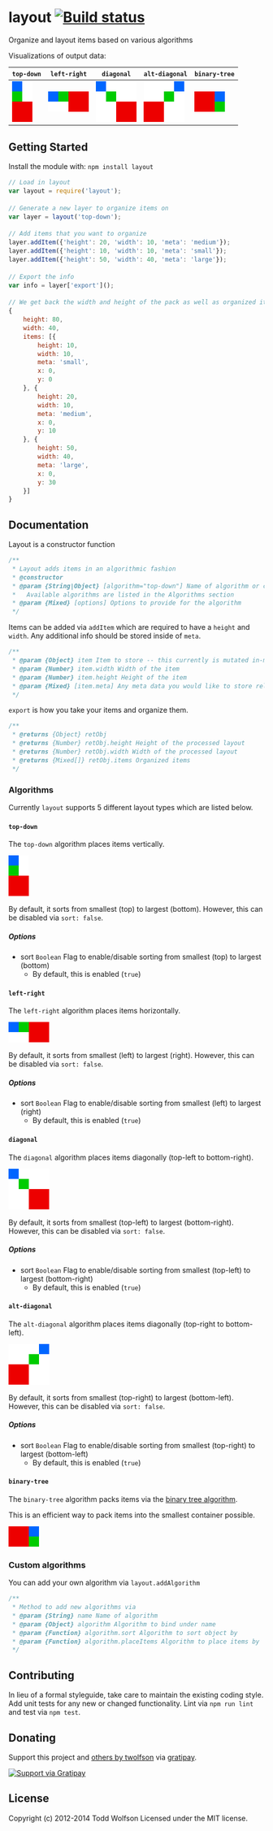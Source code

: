# layout [![Build status](https://travis-ci.org/twolfson/layout.png?branch=master)](https://travis-ci.org/twolfson/layout)

Organize and layout items based on various algorithms

Visualizations of output data:

|         `top-down`        |          `left-right`         |         `diagonal`        |           `alt-diagonal`          |          `binary-tree`          |
|---------------------------|-------------------------------|---------------------------|-----------------------------------|---------------------------------|
| ![top-down][top-down-img] | ![left-right][left-right-img] | ![diagonal][diagonal-img] | ![alt-diagonal][alt-diagonal-img] | ![binary-tree][binary-tree-img] |

[top-down-img]: docs/top-down.png
[left-right-img]: docs/left-right.png
[diagonal-img]: docs/diagonal.png
[alt-diagonal-img]: docs/alt-diagonal.png
[binary-tree-img]: docs/binary-tree.png

## Getting Started
Install the module with: `npm install layout`

```js
// Load in layout
var layout = require('layout');

// Generate a new layer to organize items on
var layer = layout('top-down');

// Add items that you want to organize
layer.addItem({'height': 20, 'width': 10, 'meta': 'medium'});
layer.addItem({'height': 10, 'width': 10, 'meta': 'small'});
layer.addItem({'height': 50, 'width': 40, 'meta': 'large'});

// Export the info
var info = layer['export']();

// We get back the width and height of the pack as well as organized items
{
    height: 80,
    width: 40,
    items: [{
        height: 10,
        width: 10,
        meta: 'small',
        x: 0,
        y: 0
    }, {
        height: 20,
        width: 10,
        meta: 'medium',
        x: 0,
        y: 10
    }, {
        height: 50,
        width: 40,
        meta: 'large',
        x: 0,
        y: 30
    }]
}
```

## Documentation
Layout is a constructor function

```js
/**
 * Layout adds items in an algorithmic fashion
 * @constructor
 * @param {String|Object} [algorithm="top-down"] Name of algorithm or custom algorithm to use
 *   Available algorithms are listed in the Algorithms section
 * @param {Mixed} [options] Options to provide for the algorithm
 */
```

Items can be added via `addItem` which are required to have a `height` and `width`. Any additional info should be stored inside of `meta`.

```js
/**
 * @param {Object} item Item to store -- this currently is mutated in-memory
 * @param {Number} item.width Width of the item
 * @param {Number} item.height Height of the item
 * @param {Mixed} [item.meta] Any meta data you would like to store related to the item
 */
```

`export` is how you take your items and organize them.

```js
/**
 * @returns {Object} retObj
 * @returns {Number} retObj.height Height of the processed layout
 * @returns {Number} retObj.width Width of the processed layout
 * @returns {Mixed[]} retObj.items Organized items
 */
```

### Algorithms
Currently `layout` supports 5 different layout types which are listed below.

#### `top-down`
The `top-down` algorithm places items vertically.

![top-down image][top-down-img]

By default, it sorts from smallest (top) to largest (bottom). However, this can be disabled via `sort: false`.

##### Options
- sort `Boolean` Flag to enable/disable sorting from smallest (top) to largest (bottom)
    - By default, this is enabled (`true`)

#### `left-right`
The `left-right` algorithm places items horizontally.

![left-right image][left-right-img]

By default, it sorts from smallest (left) to largest (right). However, this can be disabled via `sort: false`.

##### Options
- sort `Boolean` Flag to enable/disable sorting from smallest (left) to largest (right)
    - By default, this is enabled (`true`)

#### `diagonal`
The `diagonal` algorithm places items diagonally (top-left to bottom-right).

![diagonal image][diagonal-img]

By default, it sorts from smallest (top-left) to largest (bottom-right). However, this can be disabled via `sort: false`.

##### Options
- sort `Boolean` Flag to enable/disable sorting from smallest (top-left) to largest (bottom-right)
    - By default, this is enabled (`true`)

#### `alt-diagonal`
The `alt-diagonal` algorithm places items diagonally (top-right to bottom-left).

![alt-diagonal image][alt-diagonal-img]

By default, it sorts from smallest (top-right) to largest (bottom-left). However, this can be disabled via `sort: false`.

##### Options
- sort `Boolean` Flag to enable/disable sorting from smallest (top-right) to largest (bottom-left)
    - By default, this is enabled (`true`)

#### `binary-tree`
The `binary-tree` algorithm packs items via the [binary tree algorithm][].

This is an efficient way to pack items into the smallest container possible.

[binary tree algorithm]: http://codeincomplete.com/posts/2011/5/7/bin_packing/

![binary-tree image][binary-tree-img]

### Custom algorithms
You can add your own algorithm via `layout.addAlgorithm`
```js
/**
 * Method to add new algorithms via
 * @param {String} name Name of algorithm
 * @param {Object} algorithm Algorithm to bind under name
 * @param {Function} algorithm.sort Algorithm to sort object by
 * @param {Function} algorithm.placeItems Algorithm to place items by
 */
```

## Contributing
In lieu of a formal styleguide, take care to maintain the existing coding style. Add unit tests for any new or changed functionality. Lint via `npm run lint` and test via `npm test`.

## Donating
Support this project and [others by twolfson][gratipay] via [gratipay][].

[![Support via Gratipay][gratipay-badge]][gratipay]

[gratipay-badge]: https://cdn.rawgit.com/gratipay/gratipay-badge/2.x.x/dist/gratipay.png
[gratipay]: https://www.gratipay.com/twolfson/

## License
Copyright (c) 2012-2014 Todd Wolfson
Licensed under the MIT license.
